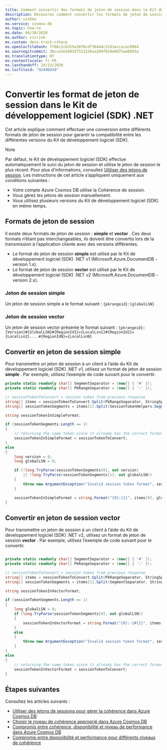 ```yaml
---
title: Comment convertir des formats de jeton de session dans le Kit de développement logiciel (SDK) .NET – Azure Cosmos DB
description: Découvrez comment convertir les formats de jeton de session pour garantir la compatibilité entre les différentes versions du Kit de développement logiciel (SDK) .NET
author: vinhms
ms.service: cosmos-db
ms.topic: how-to
ms.date: 04/30/2020
ms.author: vitrinh
ms.custom: devx-track-csharp
ms.openlocfilehash: ff66c2cb355e2070cdf30444c52d1accacac8964
ms.sourcegitcommit: 3bcce2e26935f523226ea269f034e0d75aa6693a
ms.translationtype: HT
ms.contentlocale: fr-FR
ms.lasthandoff: 10/23/2020
ms.locfileid: "92490439"
---
```

# <a name="convert-session-token-formats-in-net-sdk"></a>Convertir les format de jeton de session dans le Kit de développement logiciel (SDK) .NET

Cet article explique comment effectuer une conversion entre différents formats de jeton de session pour garantir la compatibilité entre les différentes versions du Kit de développement logiciel (SDK).

> [!NOTE]
> Par défaut, le Kit de développement logiciel (SDK) effectue automatiquement le suivi du jeton de session et utilise le jeton de session le plus récent.  Pour plus d’informations, consultez [Utiliser des jetons de session](how-to-manage-consistency.md#utilize-session-tokens). Les instructions de cet article s’appliquent uniquement aux conditions suivantes :
> * Votre compte Azure Cosmos DB utilise la Cohérence de session.
> * Vous gérez les jetons de session manuellement.
> * Vous utilisez plusieurs versions du Kit de développement logiciel (SDK) en même temps.

## <a name="session-token-formats"></a>Formats de jeton de session

Il existe deux formats de jeton de session : **simple** et **vector** .  Ces deux formats n’étant pas interchangeables, ils doivent être convertis lors de la transmission à l’application cliente avec des versions différentes.
- Le format de jeton de session **simple** est utilisé par le Kit de développement logiciel (SDK) .NET v1 (Microsoft.Azure.DocumentDB -version 1.x).
- Le format de jeton de session **vector** est utilisé par le Kit de développement logiciel (SDK) .NET v2 (Microsoft.Azure.DocumentDB -version 2.x).

### <a name="simple-session-token"></a>Jeton de session simple

Un jeton de session simple a le format suivant : `{pkrangeid}:{globalLSN}`

### <a name="vector-session-token"></a>Jeton de session vector

Un jeton de session vector présente le format suivant : `{pkrangeid}:{Version}#{GlobalLSN}#{RegionId1}={LocalLsn1}#{RegionId2}={LocalLsn2}....#{RegionIdN}={LocalLsnN}`

## <a name="convert-to-simple-session-token"></a>Convertir en jeton de session simple

Pour transmettre un jeton de session à un client à l’aide du Kit de développement logiciel (SDK) .NET v1, utilisez un format de jeton de session **simple** .  Par exemple, utilisez l’exemple de code suivant pour le convertir.

```csharp
private static readonly char[] SegmentSeparator = (new[] { '#' });
private static readonly char[] PkRangeSeparator = (new[] { ':' });

// sessionTokenToConvert = session token from previous response
string[] items = sessionTokenToConvert.Split(PkRangeSeparator, StringSplitOptions.RemoveEmptyEntries);
string[] sessionTokenSegments = items[1].Split(SessionTokenHelpers.SegmentSeparator, StringSplitOptions.RemoveEmptyEntries);

string sessionTokenInSimpleFormat;

if (sessionTokenSegments.Length == 1)
{
    // returning the same token since it already has the correct format
    sessionTokenInSimpleFormat = sessionTokenToConvert;
}
else
{
    long version = 0;
    long globalLSN = 0;

    if (!long.TryParse(sessionTokenSegments[0], out version)
        || !long.TryParse(sessionTokenSegments[1], out globalLSN))
    {
        throw new ArgumentException("Invalid session token format", sessionTokenToConvert);
    }

    sessionTokenInSimpleFormat = string.Format("{0}:{1}", items[0], globalLSN);
}
```

## <a name="convert-to-vector-session-token"></a>Convertir en jeton de session vector

Pour transmettre un jeton de session à un client à l’aide du Kit de développement logiciel (SDK) .NET v2, utilisez un format de jeton de session **vector** .  Par exemple, utilisez l’exemple de code suivant pour le convertir.

```csharp

private static readonly char[] SegmentSeparator = (new[] { '#' });
private static readonly char[] PkRangeSeparator = (new[] { ':' });

// sessionTokenToConvert = session token from previous response
string[] items = sessionTokenToConvert.Split(PkRangeSeparator, StringSplitOptions.RemoveEmptyEntries);
string[] sessionTokenSegments = items[1].Split(SegmentSeparator, StringSplitOptions.RemoveEmptyEntries);

string sessionTokenInVectorFormat;

if (sessionTokenSegments.Length == 1)
{
    long globalLSN = 0;
    if (long.TryParse(sessionTokenSegments[0], out globalLSN))
    {
        sessionTokenInVectorFormat = string.Format("{0}:-2#{1}", items[0], globalLSN);
    }
    else
    {
        throw new ArgumentException("Invalid session token format", sessionTokenToConvert);
    }
}
else
{
    // returning the same token since it already has the correct format
    sessionTokenInVectorFormat = sessionTokenToConvert;
}
```

## <a name="next-steps"></a>Étapes suivantes

Consultez les articles suivants :

* [Utiliser des jetons de sessions pour gérer la cohérence dans Azure Cosmos DB](how-to-manage-consistency.md#utilize-session-tokens)
* [Choisir le niveau de cohérence approprié dans Azure Cosmos DB](./consistency-levels.md)
* [Compromis entre cohérence, disponibilité et niveau de performance dans Azure Cosmos DB](./consistency-levels.md)
* [Compromis entre disponibilité et performance pour différents niveaux de cohérence](./consistency-levels.md)